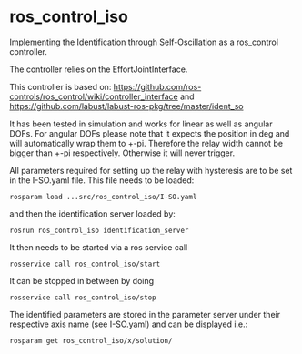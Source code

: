 ros_control_iso
===============

Implementing the Identification through Self-Oscillation as a ros_control controller.

The controller relies on the EffortJointInterface.

This controller is based on:
https://github.com/ros-controls/ros_control/wiki/controller_interface
and
https://github.com/labust/labust-ros-pkg/tree/master/ident_so

It has been tested in simulation and works for linear as well as angular DOFs.
For angular DOFs please note that it expects the position in deg and will automatically wrap them to +-pi. Therefore the relay width cannot be bigger than +-pi respectively. Otherwise it will never trigger.

All parameters required for setting up the relay with hysteresis are to be set in the I-SO.yaml file.
This file needs to be loaded:
```ros
rosparam load ...src/ros_control_iso/I-SO.yaml
```
and then the identification server loaded by:
```ros
rosrun ros_control_iso identification_server
```

It then needs to be started via a ros service call
```ros
rosservice call ros_control_iso/start
```

It can be stopped in between by doing
```ros
rosservice call ros_control_iso/stop
```

The identified parameters are stored in the parameter server under their respective axis name (see I-SO.yaml) and can be displayed i.e.:
```ros
rosparam get ros_control_iso/x/solution/
```
